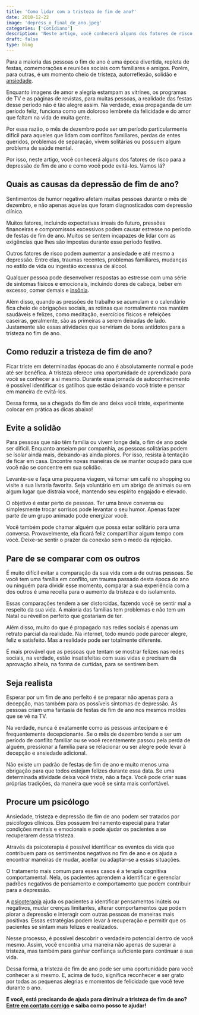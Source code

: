 ```yaml
---
title: 'Como lidar com a tristeza de fim de ano?'
date: 2018-12-22
image: 'depress_o_final_de_ano.jpeg'
categories: ['Cotidiano']
description: 'Neste artigo, você conhecerá alguns dos fatores de risco para a depressão de fim de ano e como você pode evitá-los. Vamos lá?'
draft: false
type: blog
---
```


Para a maioria das pessoas o fim de ano é uma época divertida, repleta de festas, comemorações e reuniões sociais com familiares e amigos. Porém, para outras, é um momento cheio de tristeza, autorreflexão, solidão e [ansiedade](/como-e-feito-o-tratamento-da-ansiedade/).

Enquanto imagens de amor e alegria estampam as vitrines, os programas de TV e as páginas de revistas, para muitas pessoas, a realidade das festas desse período não é tão alegre assim. Na verdade, essa propaganda de um período feliz, funciona como um doloroso lembrete da felicidade e do amor que faltam na vida de muita gente.

Por essa razão, o mês de dezembro pode ser um período particularmente difícil para aqueles que lidam com conflitos familiares, perdas de entes queridos, problemas de separação, vivem solitárias ou possuem algum problema de saúde mental.

Por isso, neste artigo, você conhecerá alguns dos fatores de risco para a depressão de fim de ano e como você pode evitá-los. Vamos lá?

## **Quais as causas da depressão de fim de ano?**

Sentimentos de humor negativo afetam muitas pessoas durante o mês de dezembro, e não apenas aquelas que foram diagnosticados com depressão clínica.

Muitos fatores, incluindo expectativas irreais do futuro, pressões financeiras e compromissos excessivos podem causar estresse no período de festas de fim de ano. Muitos se sentem incapazes de lidar com as exigências que lhes são impostas durante esse período festivo.

Outros fatores de risco podem aumentar a ansiedade e até mesmo a depressão. Entre elas, traumas recentes, problemas familiares, mudanças no estilo de vida ou ingestão excessiva de álcool.

Qualquer pessoa pode desenvolver respostas ao estresse com uma série de sintomas físicos e emocionais, incluindo dores de cabeça, beber em excesso, comer demais e [insônia](/diminuir-a-insonia/).

Além disso, quando as pressões de trabalho se acumulam e o calendário fica cheio de obrigações sociais, as rotinas que normalmente nos mantêm saudáveis e felizes, como meditação, exercícios físicos e refeições caseiras, geralmente, são as primeiras a serem deixadas de lado. Justamente são essas atividades que serviriam de bons antídotos para a tristeza no fim de ano.

## **Como reduzir a tristeza de fim de ano?**

Ficar triste em determinadas épocas do ano é absolutamente normal e pode até ser benéfica. A tristeza oferece uma oportunidade de aprendizado para você se conhecer a si mesmo. Durante essa jornada de autoconhecimento é possível identificar os gatilhos que estão deixando você triste e pensar em maneira de evitá-los.

Dessa forma, se a chegada do fim de ano deixa você triste, experimente colocar em prática as dicas abaixo!

## **Evite a solidão**

Para pessoas que não têm família ou vivem longe dela, o fim de ano pode ser difícil. Enquanto anseiam por companhia, as pessoas solitárias podem se isolar ainda mais, deixando-as ainda piores. Por isso, resista à tentação de ficar em casa. Encontre novas maneiras de se manter ocupado para que você não se concentre em sua solidão.

Levante-se e faça uma pequena viagem, vá tomar um café no shopping ou visite a sua livraria favorita. Seja voluntário em um abrigo de animais ou em algum lugar que distraia você, mantendo seu espírito engajado e elevado.

O objetivo é estar perto de pessoas. Ter uma breve conversa ou simplesmente trocar sorrisos pode levantar o seu humor. Apenas fazer parte de um grupo animado pode energizar você.

Você também pode chamar alguém que possa estar solitário para uma conversa. Provavelmente, ela ficará feliz compartilhar algum tempo com você. Deixe-se sentir o prazer da conexão sem o medo da rejeição.

## **Pare de se comparar com os outros**

É muito difícil evitar a comparação da sua vida com a de outras pessoas. Se você tem uma família em conflito, um trauma passado desta época do ano ou ninguém para dividir esse momento, comparar a sua experiência com a dos outros é uma receita para o aumento da tristeza e do isolamento.

Essas comparações tendem a ser distorcidas, fazendo você se sentir mal a respeito da sua vida. A maioria das famílias tem problemas e não tem um Natal ou réveillon perfeito que gostariam de ter.

Além disso, muito do que é propagado nas redes sociais é apenas um retrato parcial da realidade. Na internet, todo mundo pode parecer alegre, feliz e satisfeito. Mas a realidade pode ser totalmente diferente.

É mais provável que as pessoas que tentam se mostrar felizes nas redes sociais, na verdade, estão insatisfeitas com suas vidas e precisam da aprovação alheia, na forma de curtidas, para se sentirem bem.

## **Seja realista**

Esperar por um fim de ano perfeito é se preparar não apenas para a decepção, mas também para os possíveis sintomas de depressão. As pessoas criam uma fantasia de festas de fim de ano nos mesmos moldes que se vê na TV.

Na verdade, nunca é exatamente como as pessoas antecipam e é frequentemente decepcionante. Se o mês de dezembro tende a ser um período de conflito familiar ou se você recentemente passou pela perda de alguém, pressionar a família para se relacionar ou ser alegre pode levar à decepção e ansiedade adicional.

Não existe um padrão de festas de fim de ano e muito menos uma obrigação para que todos estejam felizes durante essa data. Se uma determinada atividade deixa você triste, não a faça. Você pode criar suas próprias tradições, da maneira que você se sinta mais confortável.

## **Procure um psicólogo**

Ansiedade, tristeza e depressão de fim de ano podem ser tratados por psicólogos clínicos. Eles possuem treinamento especial para tratar condições mentais e emocionais e pode ajudar os pacientes a se recuperarem dessa tristeza.

Através da psicoterapia é possível identificar os eventos da vida que contribuem para os sentimentos negativos no fim de ano e os ajuda a encontrar maneiras de mudar, aceitar ou adaptar-se a essas situações.

O tratamento mais comum para esses casos é a terapia cognitiva comportamental. Nela, os pacientes aprendem a identificar e gerenciar padrões negativos de pensamento e comportamento que podem contribuir para a depressão.

A [psicoterapia](/quanto-tempo-dura-psicoterapia/) ajuda os pacientes a identificar pensamentos inúteis ou negativos, mudar crenças limitantes, alterar comportamentos que podem piorar a depressão e interagir com outras pessoas de maneiras mais positivas. Essas estratégias podem levar à recuperação e permitir que os pacientes se sintam mais felizes e realizados.

Nesse processo, é possível descobrir o verdadeiro potencial dentro de você mesmo. Assim, você encontra uma maneira não apenas de superar a tristeza, mas também para ganhar confiança suficiente para continuar a sua vida.

Dessa forma, a tristeza de fim de ano pode ser uma oportunidade para você conhecer a si mesmo. E, acima de tudo, significa reconhecer e ser grato por todas as pequenas alegrias e momentos de felicidade que você teve durante o ano.

**E você, está precisando de ajuda para diminuir a tristeza de fim de ano?** **[Entre em contato comigo](/contato/)** **e saiba como posso te ajudar!**
